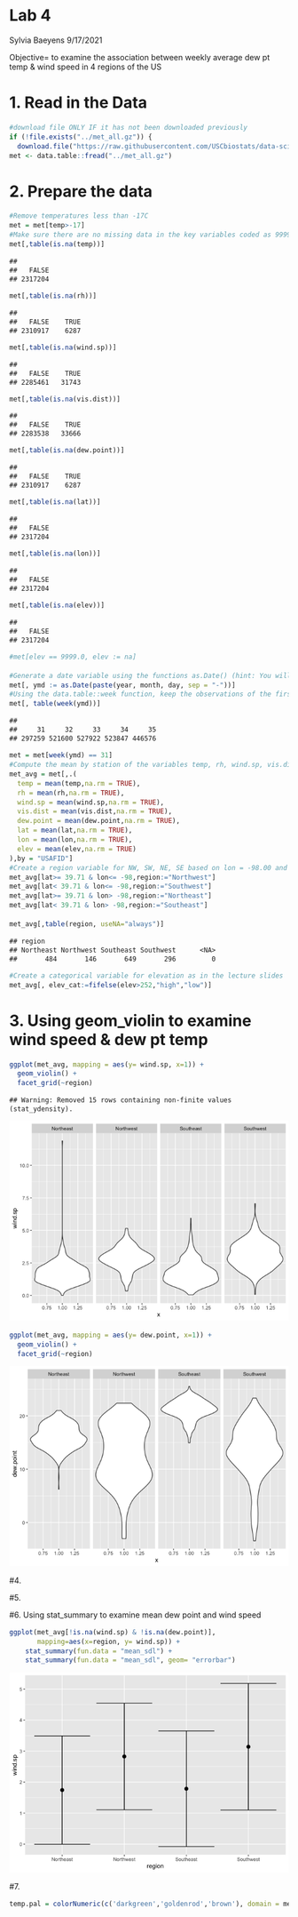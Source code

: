 Lab 4
================
Sylvia Baeyens
9/17/2021

Objective= to examine the association between weekly average dew pt temp
& wind speed in 4 regions of the US

# 1. Read in the Data

``` r
#download file ONLY IF it has not been downloaded previously
if (!file.exists("../met_all.gz")) {
  download.file("https://raw.githubusercontent.com/USCbiostats/data-science-data/master/02_met/met_all.gz", "../met_all.gz", method="libcurl", timeout = 60)}
met <- data.table::fread("../met_all.gz")
```

# 2. Prepare the data

``` r
#Remove temperatures less than -17C
met = met[temp>-17]
#Make sure there are no missing data in the key variables coded as 9999, 999, etc
met[,table(is.na(temp))]
```

    ## 
    ##   FALSE 
    ## 2317204

``` r
met[,table(is.na(rh))]
```

    ## 
    ##   FALSE    TRUE 
    ## 2310917    6287

``` r
met[,table(is.na(wind.sp))]
```

    ## 
    ##   FALSE    TRUE 
    ## 2285461   31743

``` r
met[,table(is.na(vis.dist))]
```

    ## 
    ##   FALSE    TRUE 
    ## 2283538   33666

``` r
met[,table(is.na(dew.point))]
```

    ## 
    ##   FALSE    TRUE 
    ## 2310917    6287

``` r
met[,table(is.na(lat))]
```

    ## 
    ##   FALSE 
    ## 2317204

``` r
met[,table(is.na(lon))]
```

    ## 
    ##   FALSE 
    ## 2317204

``` r
met[,table(is.na(elev))]
```

    ## 
    ##   FALSE 
    ## 2317204

``` r
#met[elev == 9999.0, elev := na]

#Generate a date variable using the functions as.Date() (hint: You will need the following to create a date paste(year, month, day, sep = "-")).
met[, ymd := as.Date(paste(year, month, day, sep = "-"))]
#Using the data.table::week function, keep the observations of the first week of the month.
met[, table(week(ymd))]
```

    ## 
    ##     31     32     33     34     35 
    ## 297259 521600 527922 523847 446576

``` r
met = met[week(ymd) == 31]
#Compute the mean by station of the variables temp, rh, wind.sp, vis.dist, dew.point, lat, lon, and elev.
met_avg = met[,.(
  temp = mean(temp,na.rm = TRUE),
  rh = mean(rh,na.rm = TRUE),
  wind.sp = mean(wind.sp,na.rm = TRUE),
  vis.dist = mean(vis.dist,na.rm = TRUE),
  dew.point = mean(dew.point,na.rm = TRUE),
  lat = mean(lat,na.rm = TRUE),
  lon = mean(lon,na.rm = TRUE),
  elev = mean(elev,na.rm = TRUE)
),by = "USAFID"]
#Create a region variable for NW, SW, NE, SE based on lon = -98.00 and lat = 39.71 degrees
met_avg[lat>= 39.71 & lon<= -98,region:="Northwest"]
met_avg[lat< 39.71 & lon<= -98,region:="Southwest"]
met_avg[lat>= 39.71 & lon> -98,region:="Northeast"]
met_avg[lat< 39.71 & lon> -98,region:="Southeast"]

met_avg[,table(region, useNA="always")]
```

    ## region
    ## Northeast Northwest Southeast Southwest      <NA> 
    ##       484       146       649       296         0

``` r
#Create a categorical variable for elevation as in the lecture slides
met_avg[, elev_cat:=fifelse(elev>252,"high","low")]
```

# 3. Using geom\_violin to examine wind speed & dew pt temp

``` r
ggplot(met_avg, mapping = aes(y= wind.sp, x=1)) +
  geom_violin() +
  facet_grid(~region)
```

    ## Warning: Removed 15 rows containing non-finite values (stat_ydensity).

![](lab04_files/figure-gfm/unnamed-chunk-1-1.png)<!-- -->

``` r
ggplot(met_avg, mapping = aes(y= dew.point, x=1)) +
  geom_violin() +
  facet_grid(~region)
```

![](lab04_files/figure-gfm/unnamed-chunk-1-2.png)<!-- -->

\#4.

\#5.

\#6. Using stat\_summary to examine mean dew point and wind speed

``` r
ggplot(met_avg[!is.na(wind.sp) & !is.na(dew.point)], 
       mapping=aes(x=region, y= wind.sp)) +
    stat_summary(fun.data = "mean_sdl") +
    stat_summary(fun.data = "mean_sdl", geom= "errorbar")
```

![](lab04_files/figure-gfm/unnamed-chunk-4-1.png)<!-- -->

\#7.

``` r
temp.pal = colorNumeric(c('darkgreen','goldenrod','brown'), domain = met_avg$rh)
```
